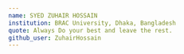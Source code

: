 ```yaml
---
name: SYED ZUHAIR HOSSAIN
institution: BRAC University, Dhaka, Bangladesh
quote: Always Do your best and leave the rest.
github_user: ZuhairHossain
---
```

